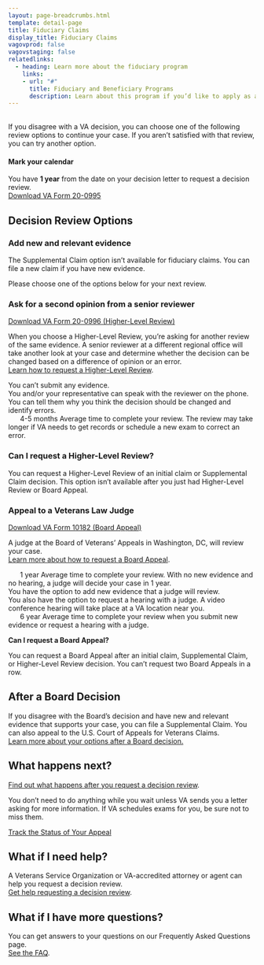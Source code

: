 ```yaml
---
layout: page-breadcrumbs.html
template: detail-page
title: Fiduciary Claims
display_title: Fiduciary Claims
vagovprod: false
vagovstaging: false
relatedlinks:
  - heading: Learn more about the fiduciary program
    links:
    - url: "#"
      title: Fiduciary and Beneficiary Programs
      description: Learn about this program if you’d like to apply as a fiduciary for a family member or friend.
---
```

<br>
<div itemprop="description" class="va-introtext">
If you disagree with a VA decision, you can choose one of the following review options to continue your case. If you aren’t satisfied with that review, you can try another option.
</div>

<div class="usa-alert usa-alert-info">
  <div class="usa-alert-body">
    <h4 class="usa-alert-heading">
      Mark your calendar 
    </h4>
    <p class="usa-alert-text">
      You have <b>1 year</b> from the date on your decision letter to request a decision review.
      <br>
      <a href="#">Download VA Form 20-0995</a>
    </p>
  </div>
</div>

## Decision Review Options

### Add new and relevant evidence

The Supplemental Claim option isn’t available for fiduciary claims. You can file a new claim if you have new evidence. 
<br>

Please choose one of the options below for your next review.

### Ask for a second opinion from a senior reviewer

[Download VA Form 20-0996 (Higher-Level Review)](#)

When you choose a Higher-Level Review, you’re asking for another review of the same evidence. A senior reviewer at a different regional office will take another look at your case and determine whether the decision can be changed based on a difference of opinion or an error. 
<br>
<a href="#">Learn how to request a Higher-Level Review</a>.
<br>
<div class ="vads-u-display--flex vads-u-margin-y--1">
  <div class="vads-u-flex--auto">
    <span class="heading-level-3" style="margin-right: 1.5rem"><i class="far fa-times-circle"></i></span>
  </div>
  <div class="vads-u-flex--1">  
     You can’t submit any evidence.
  </div>
</div>      
<div class ="vads-u-display--flex vads-u-margin-y--1">
  <div class="vads-u-flex--auto">
    <span class="heading-level-3" style="margin-right: 1.5rem"><i class="fas fa-phone"></i></span>
  </div>
  <div class="vads-u-flex--1">
  You and/or your representative can speak with the reviewer on the phone. You can tell them why you think the decision should be changed and identify errors.
  </div>
</div>  

<div class="card information">
  <span class="number"><span class="heading-level-3"><i class="far fa-clock" style="margin-right: 1.5rem"></i> 4-5 months</span></span>
  <span class="description">Average time to complete your review. The review may take longer if VA needs to get records or schedule a new exam to correct an error.</span>
</div>

### Can I request a Higher-Level Review?

You can request a Higher-Level Review of an initial claim or Supplemental Claim decision. This option isn’t available after you just had Higher-Level Review or Board Appeal.

### Appeal to a Veterans Law Judge

[Download VA Form 10182 (Board Appeal)](#)
<br>

A judge at the Board of Veterans’ Appeals in Washington, DC, will review your case. 
<br>
[Learn more about how to request a Board Appeal](#).

<div class="card information">
  <span class="number"><span class="heading-level-3"><i class="far fa-clock" style="margin-right: 1.5rem"></i> 1 year</span></span>
  <span class="description">Average time to complete your review. With no new evidence and no hearing, a judge will decide your case in 1 year.</span>
</div>

<div class ="vads-u-display--flex vads-u-margin-y--1">
  <div class="vads-u-flex--auto">
    <span class="heading-level-3" style="margin-right: 1.5rem"><i class="far fa-copy"></i></span>
  </div>
  <div class="vads-u-flex--1">  
     You have the option to add new evidence that a judge will review.
  </div>   
</div>
<div class ="vads-u-display--flex vads-u-margin-y--1">    
  <div class="vads-u-flex--auto">
    <span class="heading-level-3"><i class="fas fa-user" style="margin-right: 1.5rem"></i></span>
  </div>
  <div class="vads-u-flex--1"> 
    You also have the option to request a hearing with a judge. A video conference hearing will take place at a VA location near you.
  </div>
</div>  

<div class="card information">
  <span class="number"><span class="heading-level-3"><i class="far fa-clock" style="margin-right: 1.5rem"></i> 6 year</span></span>
  <span class="description">Average time to complete your review when you submit new evidence or request a hearing with a judge.</span>
</div>

__Can I request a Board Appeal?__

You can request a Board Appeal after an initial claim, Supplemental Claim, or Higher-Level Review decision. You can’t request two Board Appeals in a row.

## After a Board Decision

If you disagree with the Board’s decision and have new and relevant evidence that supports your case, you can file a Supplemental Claim. You can also appeal to the U.S. Court of Appeals for Veterans Claims. 
<br>
[Learn more about your options after a Board decision.](#)

## What happens next?

[Find out what happens after you request a decision review](#). 

You don’t need to do anything while you wait unless VA sends you a letter asking for more information. If VA schedules exams for you, be sure not to miss them.

<a href="#" class="usa-button-primary">Track the Status of Your Appeal</a>

## What if I need help?

A Veterans Service Organization or VA-accredited attorney or agent can help you request a decision review. 
<br>
[Get help requesting a decision review](#).

## What if I have more questions?
You can get answers to your questions on our Frequently Asked Questions page.
<br>
[See the FAQ](#).

